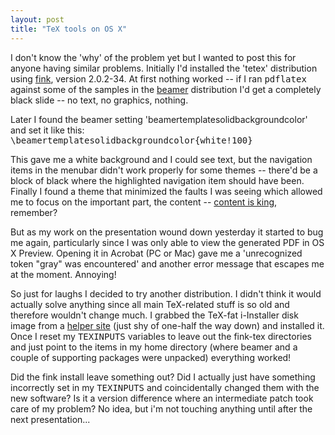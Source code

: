 ```yaml
---
layout: post
title: "TeX tools on OS X"
---
```




I don't know the 'why' of the problem yet but I wanted to post this for anyone having similar problems. Initially I'd installed the 'tetex' distribution using <a href="http://fink.sourceforge.net/">fink</a>, version  2.0.2-34. At first nothing worked -- if I ran <tt>pdflatex</tt> against some of the samples in the <a href="http://latex-beamer.sourceforge.net/">beamer</a> distribution I'd get a completely black slide -- no text, no graphics, nothing.

<p>Later I found the beamer setting 'beamertemplatesolidbackgroundcolor' and set it like this:<br />
<tt>\beamertemplatesolidbackgroundcolor{white!100}</tt></p>

<p>This gave me a white background and I could see text, but the navigation items in the menubar didn't work properly for some themes -- there'd be a block of black where the highlighted navigation item should have been. Finally I found a theme that minimized the faults I was seeing which allowed me to focus on the important part, the content -- <a href="http://www.microsoft.com/billgates/columns/1996essay/essay960103.asp">content is king</a>, remember?</p>

<p>But as my work on the presentation wound down yesterday it started to bug me again, particularly since I was only able to view the generated PDF in OS X Preview. Opening it in Acrobat (PC or Mac) gave me a 'unrecognized token "gray" was encountered' and another error message that escapes me at the moment. Annoying!</p>

<p>So just for laughs I decided to try another distribution. I didn't think it would actually solve anything since all main TeX-related stuff is so old and therefore wouldn't change much. I grabbed the TeX-fat i-Installer disk image from a <a href="http://www.rna.nl/tex.html">helper site</a> (just shy of one-half the way down) and installed it. Once I reset my <tt>TEXINPUTS</tt> variables to leave out the fink-tex directories and just point to the items in my home directory (where beamer and a couple of supporting packages were unpacked) everything worked!</p>

<p>Did the fink install leave something out? Did I actually just have something incorrectly set in my <tt>TEXINPUTS</tt> and coincidentally changed them with the new software? Is it a version difference where an intermediate patch took care of my problem? No idea, but i'm not touching anything until after the next presentation...</p>


